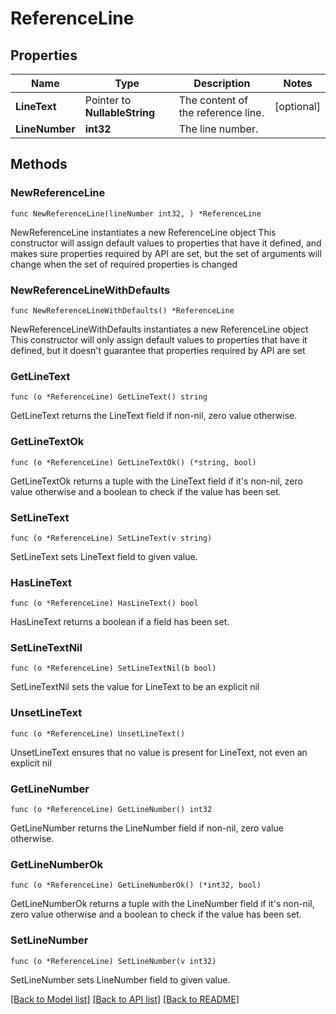 # ReferenceLine

## Properties

Name | Type | Description | Notes
------------ | ------------- | ------------- | -------------
**LineText** | Pointer to **NullableString** | The content of the reference line. | [optional] 
**LineNumber** | **int32** | The line number. | 

## Methods

### NewReferenceLine

`func NewReferenceLine(lineNumber int32, ) *ReferenceLine`

NewReferenceLine instantiates a new ReferenceLine object
This constructor will assign default values to properties that have it defined,
and makes sure properties required by API are set, but the set of arguments
will change when the set of required properties is changed

### NewReferenceLineWithDefaults

`func NewReferenceLineWithDefaults() *ReferenceLine`

NewReferenceLineWithDefaults instantiates a new ReferenceLine object
This constructor will only assign default values to properties that have it defined,
but it doesn't guarantee that properties required by API are set

### GetLineText

`func (o *ReferenceLine) GetLineText() string`

GetLineText returns the LineText field if non-nil, zero value otherwise.

### GetLineTextOk

`func (o *ReferenceLine) GetLineTextOk() (*string, bool)`

GetLineTextOk returns a tuple with the LineText field if it's non-nil, zero value otherwise
and a boolean to check if the value has been set.

### SetLineText

`func (o *ReferenceLine) SetLineText(v string)`

SetLineText sets LineText field to given value.

### HasLineText

`func (o *ReferenceLine) HasLineText() bool`

HasLineText returns a boolean if a field has been set.

### SetLineTextNil

`func (o *ReferenceLine) SetLineTextNil(b bool)`

 SetLineTextNil sets the value for LineText to be an explicit nil

### UnsetLineText
`func (o *ReferenceLine) UnsetLineText()`

UnsetLineText ensures that no value is present for LineText, not even an explicit nil
### GetLineNumber

`func (o *ReferenceLine) GetLineNumber() int32`

GetLineNumber returns the LineNumber field if non-nil, zero value otherwise.

### GetLineNumberOk

`func (o *ReferenceLine) GetLineNumberOk() (*int32, bool)`

GetLineNumberOk returns a tuple with the LineNumber field if it's non-nil, zero value otherwise
and a boolean to check if the value has been set.

### SetLineNumber

`func (o *ReferenceLine) SetLineNumber(v int32)`

SetLineNumber sets LineNumber field to given value.



[[Back to Model list]](../README.md#documentation-for-models) [[Back to API list]](../README.md#documentation-for-api-endpoints) [[Back to README]](../README.md)


